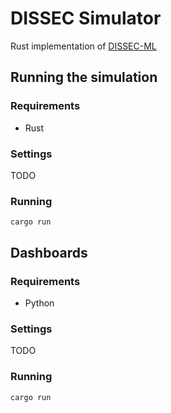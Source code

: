 # DISSEC Simulator

Rust implementation of [DISSEC-ML](https://dl.acm.org/doi/pdf/10.1145/3468791.3468821)

## Running the simulation

### Requirements

- Rust

### Settings

TODO

### Running

`cargo run`

## Dashboards

### Requirements

- Python

### Settings

TODO

### Running

`cargo run`